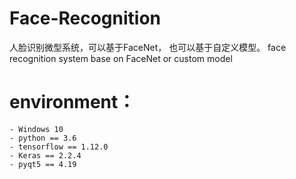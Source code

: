
  
# Face-Recognition
  人脸识别微型系统，可以基于FaceNet， 也可以基于自定义模型。 face recognition system base on FaceNet or custom model

# environment：

    - Windows 10
    - python == 3.6
    - tensorflow == 1.12.0
    - Keras == 2.2.4
    - pyqt5 == 4.19

